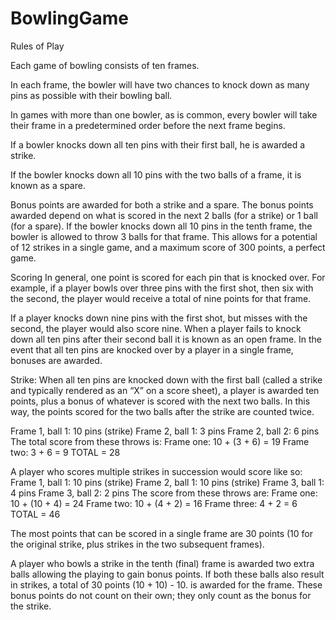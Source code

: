 # BowlingGame

Rules of Play

Each game of bowling consists of ten frames.

In each frame, the bowler will have two chances to knock down as many pins as possible with their bowling ball.

In games with more than one bowler, as is common, every bowler will take their frame in a predetermined order before the next frame begins.

If a bowler knocks down all ten pins with their first ball, he is awarded a strike.

If the bowler knocks down all 10 pins with the two balls of a frame, it is known as a spare.

Bonus points are awarded for both a strike and a spare. The bonus points awarded depend on what is scored in the next 2 balls (for a strike) or 1 ball (for a spare). If the bowler knocks down all 10 pins in the tenth frame, the bowler is allowed to throw 3 balls for that frame. This allows for a
potential of 12 strikes in a single game, and a maximum score of 300 points, a perfect game.

Scoring In general, one point is scored for each pin that is knocked over. For example, if a player bowls over three pins with the first shot, then six with the second, the player would receive a total of nine points for that frame.

If a player knocks down nine pins with the first shot, but misses with the second, the player would also score nine. When a player fails to knock down all ten pins after their second ball it is known as an open frame. In the event that all ten pins are knocked over by a player in a single frame, bonuses are awarded.

Strike: When all ten pins are knocked down with the first ball (called a strike and typically rendered as an “X” on a score sheet), a player is awarded ten points, plus a bonus of whatever is scored with the next two balls. In this way, the points scored for the two balls after the strike are counted twice.

Frame 1, ball 1: 10 pins (strike)
Frame 2, ball 1: 3 pins
Frame 2, ball 2: 6 pins
The total score from these throws is:
Frame one: 10 + (3 + 6) = 19
Frame two: 3 + 6 = 9
TOTAL = 28

A player who scores multiple strikes in succession would score like so:
Frame 1, ball 1: 10 pins (strike)
Frame 2, ball 1: 10 pins (strike)
Frame 3, ball 1: 4 pins
Frame 3, ball 2: 2 pins
The score from these throws are:
Frame one: 10 + (10 + 4) = 24
Frame two: 10 + (4 + 2) = 16
Frame three: 4 + 2 = 6
TOTAL = 46

The most points that can be scored in a single frame are 30 points (10 for the original strike, plus
strikes in the two subsequent frames).

A player who bowls a strike in the tenth (final) frame is awarded two extra balls allowing the
playing to gain bonus points. If both these balls also result in strikes, a total of 30 points (10 + 10) - 10. is awarded for the frame. These bonus points do not count on their own; they only count as the bonus for the strike.
